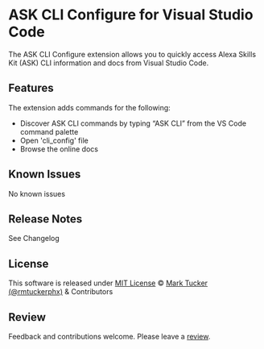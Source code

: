 # ASK CLI Configure for Visual Studio Code

The ASK CLI Configure extension allows you to quickly access Alexa Skills Kit (ASK) CLI information and docs from Visual Studio Code.


## Features

The extension adds commands for the following:
* Discover ASK CLI commands by typing “ASK CLI” from the VS Code command palette
* Open 'cli_config' file
* Browse the online docs

 
## Known Issues

No known issues

## Release Notes

See Changelog

## License
This software is released under [MIT License](http://www.opensource.org/licenses/mit-license.php)
© [Mark Tucker (@rmtuckerphx)](https://github.com/rmtuckerphx) & Contributors

## Review
Feedback and contributions welcome. Please leave a [review](https://marketplace.visualstudio.com/items?itemName=mark-tucker.ask-cli-configure#review-details).